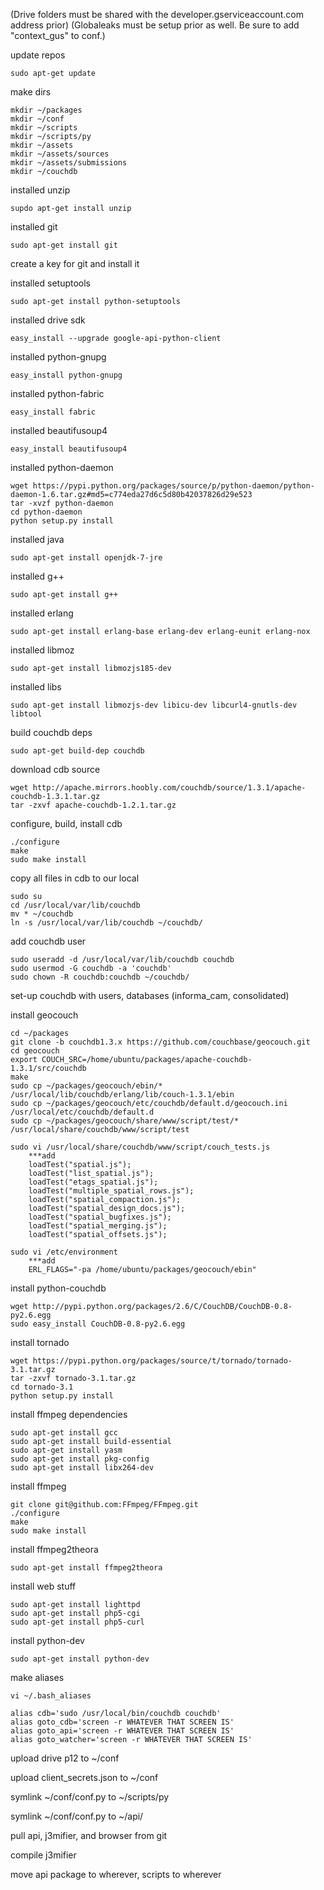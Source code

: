 (Drive folders must be shared with the developer.gserviceaccount.com address prior)
(Globaleaks must be setup prior as well.  Be sure to add "context_gus" to conf.)

update repos

	sudo apt-get update

make dirs

	mkdir ~/packages
	mkdir ~/conf
	mkdir ~/scripts
	mkdir ~/scripts/py
	mkdir ~/assets
	mkdir ~/assets/sources
	mkdir ~/assets/submissions
	mkdir ~/couchdb

installed unzip
	
	supdo apt-get install unzip

installed git
	
	sudo apt-get install git
	
create a key for git and install it

installed setuptools
	
	sudo apt-get install python-setuptools

installed drive sdk

	easy_install --upgrade google-api-python-client
	
installed python-gnupg

	easy_install python-gnupg

installed python-fabric

	easy_install fabric

installed beautifusoup4

	easy_install beautifusoup4

installed python-daemon

	wget https://pypi.python.org/packages/source/p/python-daemon/python-daemon-1.6.tar.gz#md5=c774eda27d6c5d80b42037826d29e523
	tar -xvzf python-daemon
	cd python-daemon
	python setup.py install
	
installed java

	sudo apt-get install openjdk-7-jre
	
installed g++

	sudo apt-get install g++
	
installed erlang

	sudo apt-get install erlang-base erlang-dev erlang-eunit erlang-nox
	
installed libmoz

	sudo apt-get install libmozjs185-dev

installed libs

	sudo apt-get install libmozjs-dev libicu-dev libcurl4-gnutls-dev libtool
	
build couchdb deps

	sudo apt-get build-dep couchdb
	
download cdb source

	wget http://apache.mirrors.hoobly.com/couchdb/source/1.3.1/apache-couchdb-1.3.1.tar.gz
	tar -zxvf apache-couchdb-1.2.1.tar.gz
	
configure, build, install cdb

	./configure
	make
	sudo make install

copy all files in cdb to our local

	sudo su
	cd /usr/local/var/lib/couchdb
	mv * ~/couchdb
	ln -s /usr/local/var/lib/couchdb ~/couchdb/
	
add couchdb user

	sudo useradd -d /usr/local/var/lib/couchdb couchdb
	sudo usermod -G couchdb -a 'couchdb'
	sudo chown -R couchdb:couchdb ~/couchdb/
	
set-up couchdb with users, databases (informa_cam, consolidated)

install geocouch

	cd ~/packages
	git clone -b couchdb1.3.x https://github.com/couchbase/geocouch.git
	cd geocouch
	export COUCH_SRC=/home/ubuntu/packages/apache-couchdb-1.3.1/src/couchdb
	make
	sudo cp ~/packages/geocouch/ebin/* /usr/local/lib/couchdb/erlang/lib/couch-1.3.1/ebin
	sudo cp ~/packages/geocouch/etc/couchdb/default.d/geocouch.ini /usr/local/etc/couchdb/default.d
	sudo cp ~/packages/geocouch/share/www/script/test/* /usr/local/share/couchdb/www/script/test
	
	sudo vi /usr/local/share/couchdb/www/script/couch_tests.js
		***add
		loadTest("spatial.js");
		loadTest("list_spatial.js");
		loadTest("etags_spatial.js");
		loadTest("multiple_spatial_rows.js");
		loadTest("spatial_compaction.js");
		loadTest("spatial_design_docs.js");
		loadTest("spatial_bugfixes.js");
		loadTest("spatial_merging.js");
		loadTest("spatial_offsets.js");
	
	sudo vi /etc/environment
		***add
		ERL_FLAGS="-pa /home/ubuntu/packages/geocouch/ebin"

install python-couchdb

	wget http://pypi.python.org/packages/2.6/C/CouchDB/CouchDB-0.8-py2.6.egg
	sudo easy_install CouchDB-0.8-py2.6.egg
	
install tornado

	wget https://pypi.python.org/packages/source/t/tornado/tornado-3.1.tar.gz
	tar -zxvf tornado-3.1.tar.gz
	cd tornado-3.1
	python setup.py install
	
	
install ffmpeg dependencies

	sudo apt-get install gcc
	sudo apt-get install build-essential
	sudo apt-get install yasm
	sudo apt-get install pkg-config
	sudo apt-get install libx264-dev

install ffmpeg

	git clone git@github.com:FFmpeg/FFmpeg.git
	./configure
	make
	sudo make install
	
install ffmpeg2theora

	sudo apt-get install ffmpeg2theora
		
install web stuff

	sudo apt-get install lighttpd
	sudo apt-get install php5-cgi
	sudo apt-get install php5-curl

install python-dev

	sudo apt-get install python-dev
	
make aliases

	vi ~/.bash_aliases
	
	alias cdb='sudo /usr/local/bin/couchdb couchdb'
	alias goto_cdb='screen -r WHATEVER THAT SCREEN IS'
	alias goto_api='screen -r WHATEVER THAT SCREEN IS'
	alias goto_watcher='screen -r WHATEVER THAT SCREEN IS'
	
upload drive p12 to ~/conf

upload client_secrets.json to ~/conf

symlink ~/conf/conf.py to ~/scripts/py

symlink ~/conf/conf.py to ~/api/	

pull api, j3mifier, and browser from git

compile j3mifier

move api package to wherever, scripts to wherever
